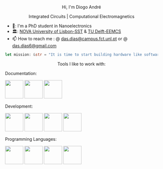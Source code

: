 

<p align=center> Hi, I'm Diogo André </p>

<p align=center> Integrated Circuits | Computational Electromagnetics </p>

- 🔭: I'm a PhD student in Nanoelectronics
- 🏛️: [NOVA University of Lisbon-SST](https://www.fct.unl.pt/en) & [TU Delft-EEMCS](https://www.tudelft.nl/en/eemcs)
- 📫 How to reach me : @ das.dias@campus.fct.unl.pt or @ das.dias6@gmail.com

<!--START_SECTION:waka-->
<!--END_SECTION:waka-->

```rust
let mission: &str = "It is time to start building hardware like software is built."
```

<link rel="stylesheet" href="https://cdn.jsdelivr.net/gh/devicons/devicon@v2.15.1/devicon.min.css">

<p align=center>Tools I like to work with:</p>

Documentation:
<div>
       <img src="https://cdn.jsdelivr.net/gh/devicons/devicon/icons/html5/html5-original-wordmark.svg" width=60 />     
       <img src="https://cdn.jsdelivr.net/gh/devicons/devicon/icons/markdown/markdown-original.svg" colored width=60 />
       <img src="https://cdn.jsdelivr.net/gh/devicons/devicon/icons/jupyter/jupyter-original-wordmark.svg" width=60 />
</div>

       

Development:

<div>
       <img src="https://cdn.jsdelivr.net/gh/devicons/devicon/icons/git/git-plain-wordmark.svg" width=60 />
       <img src="https://cdn.jsdelivr.net/gh/devicons/devicon/icons/docker/docker-original-wordmark.svg" width=60 />
       <img src="https://cdn.jsdelivr.net/gh/devicons/devicon/icons/vscode/vscode-original-wordmark.svg" width=60 />
       <img src="https://cdn.jsdelivr.net/gh/devicons/devicon/icons/vim/vim-original.svg" width=60 />          
</div>

Programming Languages:
<div>
       <img src="https://cdn.jsdelivr.net/gh/devicons/devicon/icons/rust/rust-plain.svg" colored width=60 />          
       <img src="https://cdn.jsdelivr.net/gh/devicons/devicon/icons/python/python-original-wordmark.svg" width=60 />
       <img src="https://cdn.jsdelivr.net/gh/devicons/devicon/icons/typescript/typescript-original.svg" width=60 />
       <img src="https://cdn.jsdelivr.net/gh/devicons/devicon/icons/c/c-original.svg" width=60 />
</div>


<!---
das-dias/das-dias is a ✨ special ✨ repository because its `README.md` (this file) appears on your GitHub profile.
You can click the Preview link to take a look at your changes.
--->

